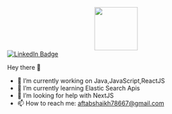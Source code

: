 <div id="header" align="center">
  <img src="https://i.giphy.com/media/v1.Y2lkPTc5MGI3NjExcmFobzZwemM0eXdudXozY2M1dWxxcGpmaDR5bWRtYjJ2NTBjaTl1MSZlcD12MV9pbnRlcm5hbF9naWZfYnlfaWQmY3Q9cw/b88QlTSTsj3bEHQyZf/giphy.gif" width="100"/>
</div>

<div id="badges">
  <a href="https://www.linkedin.com/in/aftabshaikh909" target="_blank">
    <img src="https://img.shields.io/badge/LinkedIn-blue?style=for-the-badge&logo=linkedin&logoColor=white" alt="LinkedIn Badge"/>
  </a>
</div>


 Hey there 👋

- 🔭 I’m currently working on Java,JavaScript,ReactJS
- 🌱 I’m currently learning Elastic Search Apis
- 🤔 I’m looking for help with NextJS
- 📫 How to reach me: aftabshaikh78667@gmail.com
